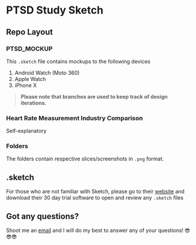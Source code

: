 # PTSD Study Sketch
## Repo Layout

### PTSD_MOCKUP

This `.sketch` file contains mockups to the following devices

1. Android Watch (Moto 360)
2. Apple Watch
3. iPhone X

> **Please note that branches are used to keep track of design iterations.**

### Heart Rate Measurement Industry Comparison

Self-explanatory

### Folders

The folders contain respective slices/screenshots in `.png` format.

## .sketch
For those who are not familiar with Sketch, please go to their [website](https://www.sketchapp.com) and download their 30 day trial software to open and review any `.sketch` files

## Got any questions?

Shoot me an [email](mkchoi212@icloud.com) and I will do my best to answer any of your questions! 😎😎😎
